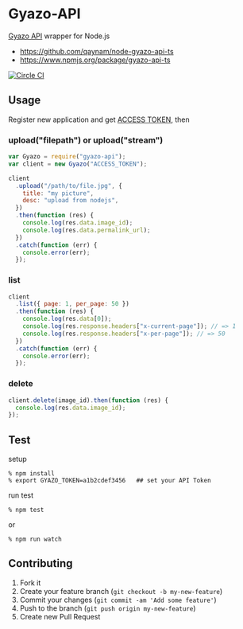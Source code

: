 # Gyazo-API

[Gyazo API](https://gyazo.com/api/docs) wrapper for Node.js

- https://github.com/qaynam/node-gyazo-api-ts
- https://www.npmjs.org/package/gyazo-api-ts

[![Circle CI](https://circleci.com/gh/shokai/node-gyazo-api.svg?style=svg)](https://circleci.com/gh/shokai/node-gyazo-api)

## Usage

Register new application and get [ACCESS TOKEN](https://gyazo.com/oauth/applications), then

### upload("filepath") or upload("stream")

```javascript
var Gyazo = require("gyazo-api");
var client = new Gyazo("ACCESS_TOKEN");

client
  .upload("/path/to/file.jpg", {
    title: "my picture",
    desc: "upload from nodejs",
  })
  .then(function (res) {
    console.log(res.data.image_id);
    console.log(res.data.permalink_url);
  })
  .catch(function (err) {
    console.error(err);
  });
```

### list

```javascript
client
  .list({ page: 1, per_page: 50 })
  .then(function (res) {
    console.log(res.data[0]);
    console.log(res.response.headers["x-current-page"]); // => 1
    console.log(res.response.headers["x-per-page"]); // => 50
  })
  .catch(function (err) {
    console.error(err);
  });
```

### delete

```javascript
client.delete(image_id).then(function (res) {
  console.log(res.data.image_id);
});
```

## Test

setup

    % npm install
    % export GYAZO_TOKEN=a1b2cdef3456   ## set your API Token

run test

    % npm test

or

    % npm run watch

## Contributing

1. Fork it
2. Create your feature branch (`git checkout -b my-new-feature`)
3. Commit your changes (`git commit -am 'Add some feature'`)
4. Push to the branch (`git push origin my-new-feature`)
5. Create new Pull Request

